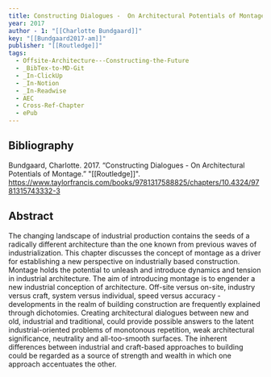 ```yaml
---
title: Constructing Dialogues -  On Architectural Potentials of Montage
year: 2017
author - 1: "[[Charlotte Bundgaard]]"
key: "[[Bundgaard2017-am]]"
publisher: "[[Routledge]]"
tags:
  - Offsite-Architecture---Constructing-the-Future
  - _BibTex-to-MD-Git
  - _In-ClickUp
  - _In-Notion
  - _In-Readwise
  - AEC
  - Cross-Ref-Chapter
  - ePub
---
```


## Bibliography
Bundgaard, Charlotte. 2017. “Constructing Dialogues -  On Architectural Potentials of Montage.” "[[Routledge]]". https://www.taylorfrancis.com/books/9781317588825/chapters/10.4324/9781315743332-3

## Abstract
The changing landscape of industrial production contains the seeds of a radically different architecture than the one known from previous waves of industrialization. This chapter discusses the concept of montage as a driver for establishing a new perspective on industrially based construction. Montage holds the potential to unleash and introduce dynamics and tension in industrial architecture. The aim of introducing montage is to engender a new industrial conception of architecture. Off-site versus on-site, industry versus craft, system versus individual, speed versus accuracy -  developments in the realm of building construction are frequently explained through dichotomies. Creating architectural dialogues between new and old, industrial and traditional, could provide possible answers to the latent industrial-oriented problems of monotonous repetition, weak architectural significance, neutrality and all-too-smooth surfaces. The inherent differences between industrial and craft-based approaches to building could be regarded as a source of strength and wealth in which one approach accentuates the other.